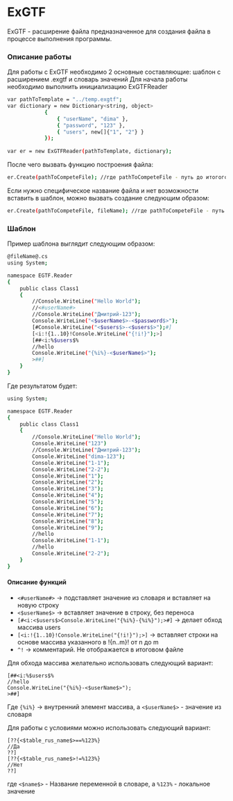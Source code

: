 # ExGTF
ExGTF - расширение файла предназначенное для создания файла в процессе выполнения программы.

### Описание работы
Для работы с ExGTF необходимо 2 основные составляющие: шаблон с расширением .exgtf и словарь значений
Для начала работы необходимо выполнить инициализацию ExGTFReader
```sh
var pathToTemplate = "../temp.exgtf";
var dictionary = new Dictionary<string, object>
            {
                { "userName", "dima" }, 
                { "password", "123" }, 
                { "users", new[]{"1", "2"} }
            });
            
var er = new ExGTFReader(pathToTemplate, dictionary);
```
После чего вызвать функцию построения файла:
```sh
er.Create(pathToCompeteFile); //где pathToCompeteFile - путь до итогого выражения
```
Если нужно специфическое название файла и нет возможности вставить в шаблон, можно вызвать создание следующим образом:
```sh
er.Create(pathToCompeteFile, fileName); //где pathToCompeteFile - путь до итогого выражения
```

### Шаблон
Пример шаблона выглядит следующим образом:
```sh
@fileName@.cs
using System;

namespace EGTF.Reader
{
    public class Class1
    {
        //Console.WriteLine("Hello World");
        //<#userName#>
        //Console.WriteLine("Дмитрий-123");
        Console.WriteLine("<$userName$>-<$password$>");
        [#Console.WriteLine("<$users$>-<$users$>");#]
        [<i:!{1..10}!Console.WriteLine("{!i!}");>]
        [##<i:%$users$%
        //hello
        Console.WriteLine("{%i%}-<$userName$>");
        >##]
    }
}
```
Где результатом будет:
```sh
using System;

namespace EGTF.Reader
{
    public class Class1
    {
        //Console.WriteLine("Hello World");
        Console.WriteLine("123")
        //Console.WriteLine("Дмитрий-123");
        Console.WriteLine("dima-123");
        Console.WriteLine("1-1");
        Console.WriteLine("2-2");
        Console.WriteLine("1");
        Console.WriteLine("2");
        Console.WriteLine("3");
        Console.WriteLine("4");
        Console.WriteLine("5");
        Console.WriteLine("6");
        Console.WriteLine("7");
        Console.WriteLine("8");
        Console.WriteLine("9");
        //hello
        Console.WriteLine("1-1");
        //hello
        Console.WriteLine("2-2");
    }
}
```

#### Описание функций
* ```<#userName#>``` -> подставляет значение из словаря и вставляет на новую строку
* ```<$userName$>``` -> вставляет значение в строку, без переноса
* ```[#<i:<$users$>Console.WriteLine("{%i%}-{%i%}");>#]``` -> делает обход массива users
* ```[<i:!{1..10}!Console.WriteLine("{!i!}");>]``` -> вставляет строки на основе массива указанного в !{n..m}! от n до m
* ```^!``` -> комментарий. Не отображается в итоговом файле

Для обхода массива желательно использовать следующий вариант:
 ```
[##<i:%$users$%
//hello
Console.WriteLine("{%i%}-<$userName$>");
>##]
``` 
Где ```{%i%}``` -> внутренний элемент массива, а ```<$userName$>``` - значение из словаря

Для работы с условиями можно использовать следующий вариант:
```
[??{<$table_rus_name$>==%123%}
//Да
??]
[??{<$table_rus_name$>!=%123%}
//Нет
??]
```
где ```<$name$>``` - Название переменной в словаре, а ```%123%``` - локальное значение 
